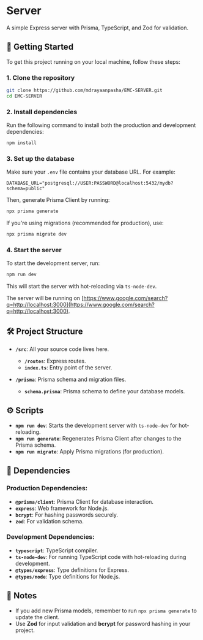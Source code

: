 
# Server

A simple Express server with Prisma, TypeScript, and Zod for validation.

## 🚀 Getting Started

To get this project running on your local machine, follow these steps:

### 1. Clone the repository

```bash
git clone https://github.com/mdrayaanpasha/EMC-SERVER.git
cd EMC-SERVER

````

### 2\. Install dependencies

Run the following command to install both the production and development dependencies:

```bash
npm install
```

### 3\. Set up the database

Make sure your `.env` file contains your database URL. For example:

```dotenv
DATABASE_URL="postgresql://USER:PASSWORD@localhost:5432/mydb?schema=public"
```

Then, generate Prisma Client by running:

```bash
npx prisma generate
```

If you're using migrations (recommended for production), use:

```bash
npx prisma migrate dev
```

### 4\. Start the server

To start the development server, run:

```bash
npm run dev
```

This will start the server with hot-reloading via `ts-node-dev`.

The server will be running on [https://www.google.com/search?q=http://localhost:3000](https://www.google.com/search?q=http://localhost:3000).

## 🛠 Project Structure

  - **`/src`**: All your source code lives here.

      - **`/routes`**: Express routes.
      - **`index.ts`**: Entry point of the server.

  - **`/prisma`**: Prisma schema and migration files.

      - **`schema.prisma`**: Prisma schema to define your database models.

## ⚙️ Scripts

  - **`npm run dev`**: Starts the development server with `ts-node-dev` for hot-reloading.
  - **`npm run generate`**: Regenerates Prisma Client after changes to the Prisma schema.
  - **`npm run migrate`**: Apply Prisma migrations (for production).

## 🧠 Dependencies

### Production Dependencies:

  - **`@prisma/client`**: Prisma Client for database interaction.
  - **`express`**: Web framework for Node.js.
  - **`bcrypt`**: For hashing passwords securely.
  - **`zod`**: For validation schema.

### Development Dependencies:

  - **`typescript`**: TypeScript compiler.
  - **`ts-node-dev`**: For running TypeScript code with hot-reloading during development.
  - **`@types/express`**: Type definitions for Express.
  - **`@types/node`**: Type definitions for Node.js.

## 📝 Notes

  - If you add new Prisma models, remember to run `npx prisma generate` to update the client.
  - Use **Zod** for input validation and **bcrypt** for password hashing in your project.

```
